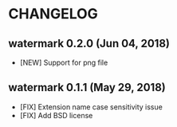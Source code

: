 # CHANGELOG

## watermark 0.2.0 (Jun 04, 2018)

* [NEW] Support for png file

## watermark 0.1.1 (May 29, 2018)

* [FIX] Extension name case sensitivity issue 
* [FIX] Add BSD license